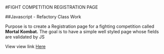 #FIGHT COMPETITION REGISTRATION PAGE

##Javascript - Refactory Class Work

Purpose is to create a Registration page for a fighting competition called **Mortal Kombat.**  The goal is to have a simple well styled page whose fields are validated by JS

View view link [Here](https://bakersen.github.io/mortal-kombat-registration/)

